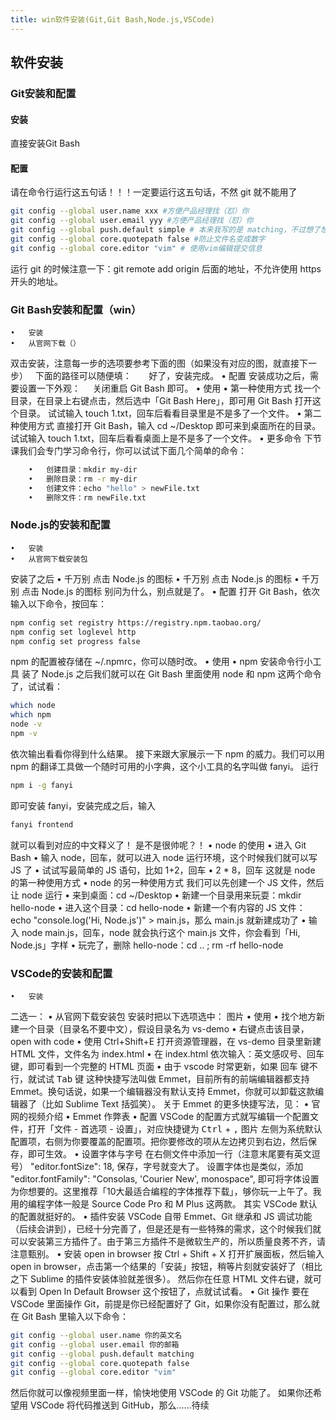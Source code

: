 ```yaml
---
title: win软件安装(Git,Git Bash,Node.js,VSCode)
---
```


## 软件安装
### Git安装和配置
#### 安装
直接安装Git Bash
#### 配置
请在命令行运行这五句话！！！一定要运行这五句话，不然 git 就不能用了
``` bash
git config --global user.name xxx #方便产品经理找（怼）你
git config --global user.email yyy #方便产品经理找（怼）你
git config --global push.default simple # 本来我写的是 matching，不过想了想可能 simple 更好
git config --global core.quotepath false #防止文件名变成数字
git config --global core.editor "vim" # 使用vim编辑提交信息
```
运行 git 的时候注意一下：git remote add origin 后面的地址，不允许使用 https 开头的地址。
### Git Bash安装和配置（win）
	•	安装
	•	从官网下载（）
双击安装，注意每一步的选项要参考下面的图（如果没有对应的图，就直接下一步）
  下面的路径可以随便填：      
好了，安装完成。
	•	配置
安装成功之后，需要设置一下外观：
   
关闭重启 Git Bash 即可。
	•	使用
	•	第一种使用方式
找一个目录，在目录上右键点击，然后选中「Git Bash Here」，即可用 Git Bash 打开这个目录。
试试输入 touch 1.txt，回车后看看目录里是不是多了一个文件。
	•	第二种使用方式
直接打开 Git Bash，输入 cd ~/Desktop 即可来到桌面所在的目录。
试试输入 touch 1.txt，回车后看看桌面上是不是多了一个文件。
	•	更多命令
下节课我们会专门学习命令行，你可以试试下面几个简单的命令：
``` bash
	•	创建目录：mkdir my-dir
	•	删除目录：rm -r my-dir
	•	创建文件：echo "hello" > newFile.txt
	•	删除文件：rm newFile.txt
```

### Node.js的安装和配置
	•	安装
	•	从官网下载安装包
安装了之后
	•	千万别 点击 Node.js 的图标
	•	千万别 点击 Node.js 的图标
	•	千万别 点击 Node.js 的图标
别问为什么，别点就是了。
	•	配置
打开 Git Bash，依次输入以下命令，按回车：
``` bash
npm config set registry https://registry.npm.taobao.org/
npm config set loglevel http
npm config set progress false
```
npm 的配置被存储在 ~/.npmrc，你可以随时改。
	•	使用
	•	npm 安装命令行小工具
装了 Node.js 之后我们就可以在 Git Bash 里面使用 node 和 npm 这两个命令了，试试看：
``` bash
which node
which npm
node -v
npm -v
```
依次输出看看你得到什么结果。
接下来跟大家展示一下 npm 的威力。我们可以用 npm 的翻译工具做一个随时可用的小字典，这个小工具的名字叫做 fanyi。
运行 
``` bash
npm i -g fanyi 
```
即可安装 fanyi，安装完成之后，输入 
``` bash
fanyi frontend 
```
就可以看到对应的中文释义了！
是不是很帅呢？！
	•	node 的使用
	•	进入 Git Bash
	•	输入 node，回车，就可以进入 node 运行环境，这个时候我们就可以写 JS 了
	•	试试写最简单的 JS 语句，比如 1+2，回车
	•	2 * 8，回车
这就是 node 的第一种使用方式
	•	node 的另一种使用方式
我们可以先创建一个 JS 文件，然后让 node 运行
	•	来到桌面：cd ~/Desktop
	•	新建一个目录用来玩耍：mkdir hello-node
	•	进入这个目录：cd hello-node
	•	新建一个有内容的 JS 文件：echo "console.log('Hi, Node.js')" > main.js，那么 main.js 就新建成功了
	•	输入 node main.js，回车，node 就会执行这个 main.js 文件，你会看到「Hi, Node.js」字样
	•	玩完了，删除 hello-node：cd .. ; rm -rf hello-node

### VSCode的安装和配置
	•	安装
二选一：
	•	从官网下载安装包
安装时把以下选项选中：
图片
	•	使用
	•	找个地方新建一个目录（目录名不要中文），假设目录名为 vs-demo
	•	右键点击该目录，open with code
	•	使用 Ctrl+Shift+E 打开资源管理器，在 vs-demo 目录里新建 HTML 文件，文件名为 index.html
	•	在 index.html 依次输入：英文感叹号、<kbd>回车</kbd> 键，即可看到一个完整的 HTML 页面
	•	由于 vscode 时常更新，如果 <kbd>回车</kbd> 键不行，就试试 <kbd>Tab</kbd> 键
这种快捷写法叫做 Emmet，目前所有的前端编辑器都支持 Emmet。换句话说，如果一个编辑器没有默认支持 Emmet，你就可以卸载这款编辑器了（比如 Sublime Text 括弧笑）。
关于 Emmet 的更多快捷写法，见：
	•	官网的视频介绍
	•	Emmet 作弊表
	•	配置
VSCode 的配置方式就写编辑一个配置文件，打开「文件 - 首选项 - 设置」，对应快捷键为 <kbd>Ctrl</kbd> + <kbd>,</kbd>
图片
左侧为系统默认配置项，右侧为你要覆盖的配置项。把你要修改的项从左边拷贝到右边，然后保存，即可生效。
	•	设置字体与字号
在右侧文件中添加一行（注意末尾要有英文逗号）
"editor.fontSize": 18,
保存，字号就变大了。
设置字体也是类似，添加
"editor.fontFamily": "Consolas, 'Courier New', monospace",
即可将字体设置为你想要的。这里推荐「10大最适合编程的字体推荐下载」，够你玩一上午了。我用的编程字体一般是 Source Code Pro 和 M Plus 这两款。
其实 VSCode 默认的配置就挺好的。
	•	插件安装
VSCode 自带 Emmet、Git 继承和 JS 调试功能（后续会讲到），已经十分完善了，但是还是有一些特殊的需求，这个时候我们就可以安装第三方插件了。由于第三方插件不是微软生产的，所以质量良莠不齐，请注意甄别。
	•	安装 open in browser
按 Ctrl + Shift + X 打开扩展面板，然后输入 open in browser，点击第一个结果的「安装」按钮，稍等片刻就安装好了（相比之下 Sublime 的插件安装体验就差很多）。
然后你在任意 HTML 文件右键，就可以看到 Open In Default Browser 这个按钮了，点就试试看。
	•	Git 操作
要在 VSCode 里面操作 Git，前提是你已经配置好了 Git，如果你没有配置过，那么就在 Git Bash 里输入以下命令：
``` bash
git config --global user.name 你的英文名
git config --global user.email 你的邮箱
git config --global push.default matching 
git config --global core.quotepath false
git config --global core.editor "vim"
```
然后你就可以像视频里面一样，愉快地使用 VSCode 的 Git 功能了。
如果你还希望用 VSCode 将代码推送到 GitHub，那么……待续
